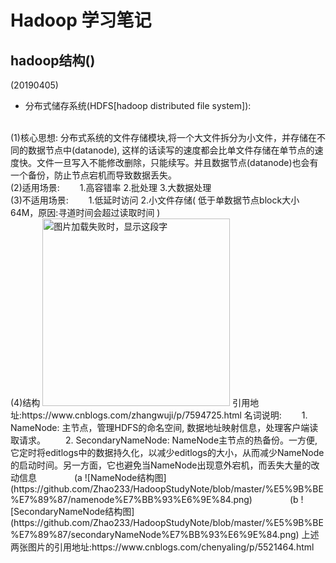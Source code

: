 # Hadoop 学习笔记

## hadoop结构()
(20190405)  
+ 分布式储存系统(HDFS[hadoop distributed file system]):   
</br>
(1)核心思想: 分布式系统的文件存储模块,将一个大文件拆分为小文件，并存储在不同的数据节点中(datanode), 这样的话读写的速度都会比单文件存储在单节点的速度快。文件一旦写入不能修改删除，只能续写。并且数据节点(datanode)也会有一个备份，防止节点宕机而导致数据丢失。     
</br>
(2)适用场景:    
&ensp;&ensp;&ensp;&ensp;1.高容错率 2.批处理 3.大数据处理    
</br>
(3)不适用场景:  
&ensp;&ensp;&ensp;&ensp;1.低延时访问 2.小文件存储( 低于单数据节点block大小64M，原因:寻道时间会超过读取时间 )    
</br>
(4)结构 
<img src="https://github.com/Zhao233/HadoopStudyNote/blob/master/hdfs%E7%BB%93%E6%9E%84.jpg" width="300" height="300" alt="图片加载失败时，显示这段字"/>  
引用地址:https://www.cnblogs.com/zhangwuji/p/7594725.html   
名词说明:   
&ensp;&ensp;&ensp;&ensp;1. NameNode: 主节点，管理HDFS的命名空间, 数据地址映射信息，处理客户端读取请求。  
&ensp;&ensp;&ensp;&ensp;2. SecondaryNameNode: NameNode主节点的热备份。一方便,它定时将editlogs中的数据持久化，以减少editlogs的大小，从而减少NameNode的启动时间。另一方面，它也避免当NameNode出现意外宕机，而丢失大量的改动信息  
&ensp;&ensp;&ensp;&ensp;&ensp;&ensp;&ensp;&ensp;(a  ![NameNode结构图](https://github.com/Zhao233/HadoopStudyNote/blob/master/%E5%9B%BE%E7%89%87/namenode%E7%BB%93%E6%9E%84.png)  
&ensp;&ensp;&ensp;&ensp;&ensp;&ensp;&ensp;&ensp;(b  ![SecondaryNameNode结构图](https://github.com/Zhao233/HadoopStudyNote/blob/master/%E5%9B%BE%E7%89%87/secondaryNameNode%E7%BB%93%E6%9E%84.png)  
上述两张图片的引用地址:https://www.cnblogs.com/chenyaling/p/5521464.html 